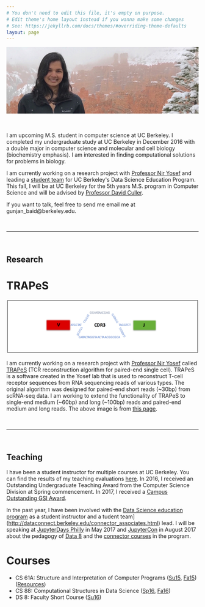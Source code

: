 ```yaml
---
# You don't need to edit this file, it's empty on purpose.
# Edit theme's home layout instead if you wanna make some changes
# See: https://jekyllrb.com/docs/themes/#overriding-theme-defaults
layout: page
---
```


![me](/assets/me.jpg)

<br>

I am upcoming M.S. student in computer science at UC Berkeley. 
I completed my undergraduate study at UC Berkeley in December 2016 with a double major in computer science
and molecular and cell biology (biochemistry emphasis). I am interested in finding 
computational solutions for problems in biology.

I am currently working on a research project with [Professor Nir Yosef](https://niryosef.wordpress.com/)
and leading a [student team](http://dataconnect.berkeley.edu/connector_associates.html) for UC Berkeley's 
Data Science Education Program. This fall, I will be at UC Berkeley for the 5th years M.S. program in Computer Science and will be advised by [Professor David Culler](https://people.eecs.berkeley.edu/~culler/).

If you want to talk, feel free to send me email me at <span class="rev">ude.yelekreb@diab_najnug</span>.

<style type="text/css">
	span.rev {
    	unicode-bidi: bidi-override;
    	direction: rtl;
	}
</style>

<br>
<hr>
<br>

## <a name="research"></a>Research
# TRAPeS

![trapes](/assets/trapes.png)

I am currently working on a research project with [Professor Nir Yosef](https://niryosef.wordpress.com/)
called [TRAPeS](https://github.com/YosefLab/TRAPeS) (TCR reconstruction algorithm for paired-end single cell). 
TRAPeS is a software created in the Yosef lab that is used to reconstruct
T-cell receptor sequences from RNA sequencing reads of various types. The 
original algorithm was designed for paired-end short reads (~30bp) from scRNA-seq data. 
I am working to extend the functionality of TRAPeS to single-end medium (~60bp) and long
(~100bp) reads and paired-end medium and long reads. 
The above image is from [this page](https://niryosef.wordpress.com/tools/).

<br>
<hr>
<br>

## <a name="teaching"></a> Teaching

I have been a student instructor for multiple courses at UC Berkeley.
You can find the results of my teaching evaluations 
[here](https://hkn.eecs.berkeley.edu/coursesurveys/instructor/8844). 
In 2016, I received an Outstanding Undergraduate Teaching Award 
from the Computer Science Division at Spring commencement.
In 2017, I received a [Campus Outstanding GSI Award](http://gsi.berkeley.edu/programs-services/award-programs/ogsi/).

In the past year, I have been involved with the [Data Science education program](http://data.berkeley.edu/education) as a student instructor and a tudent team](http://dataconnect.berkeley.edu/connector_associates.html) lead.
I will be speaking at [JupyterDays Philly](http://jupyterday.blogs.brynmawr.edu/) in May 2017 and 
[JupyterCon](https://conferences.oreilly.com/jupyter/jup-ny) in August 2017 about the pedagogy of [Data 8](http://data8.org) and the [connector courses](http://data8.org/connector) in the program.

# Courses

* CS 61A: Structure and Interpretation of Computer Programs 
([Su15](http://www-inst.eecs.berkeley.edu/~cs61a/su15/), [Fa15](http://www-inst.eecs.berkeley.edu/~cs61a/fa15/)) ([Resources](/resources/))
* CS 88: Computational Structures in Data Science 
([Sp16](https://cs88-website.github.io/sp16), [Fa16](https://cs88-website.github.io))
* DS 8: Faculty Short Course ([Su16](http://data8.org/summer))
